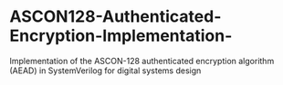 # ASCON128-Authenticated-Encryption-Implementation-
Implementation of the ASCON-128 authenticated encryption algorithm (AEAD) in SystemVerilog for digital systems design
